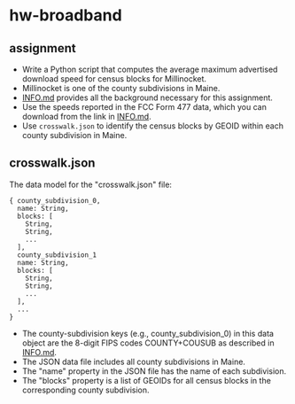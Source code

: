 
# hw-broadband

## assignment

* Write a Python script that computes the average maximum advertised download speed for census blocks for Millinocket.
* Millinocket is one of the county subdivisions in Maine.
* [INFO.md](INFO.md) provides all the background necessary for this assignment.
* Use the speeds reported in the FCC Form 477 data, which you can download from the link in [INFO.md](INFO.md).
* Use `crosswalk.json` to identify the census blocks by GEOID within each county subdivision in Maine.

## crosswalk.json

The data model for the "crosswalk.json" file:
```
{ county_subdivision_0,
  name: String,
  blocks: [
    String,
    String,
    ...
  ],
  county_subdivision_1
  name: String,
  blocks: [
    String,
    String,
    ...
  ],
  ...
}
```
* The county-subdivision keys (e.g., county_subdivision_0) in this data object are the 8-digit FIPS codes COUNTY+COUSUB as described in [INFO.md](INFO.md).
* The JSON data file includes all county subdivisions in Maine.
* The "name" property in the JSON file has the name of each subdivision.
* The "blocks" property is a list of GEOIDs for all census blocks in the corresponding county subdivision.
